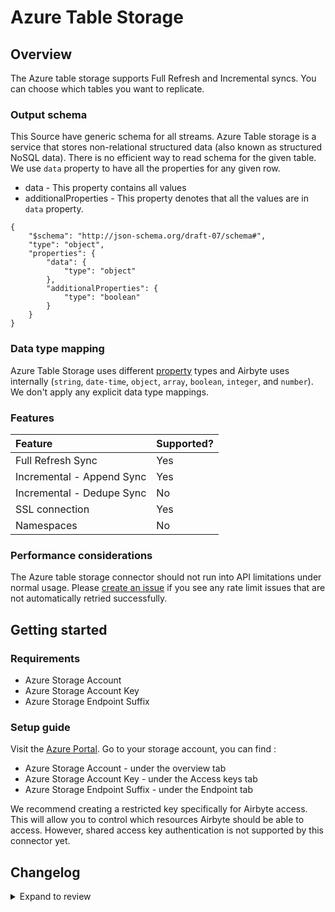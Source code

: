 # Azure Table Storage

## Overview

The Azure table storage supports Full Refresh and Incremental syncs. You can choose which tables you want to replicate.

### Output schema

This Source have generic schema for all streams.
Azure Table storage is a service that stores non-relational structured data (also known as structured NoSQL data). There is no efficient way to read schema for the given table. We use `data` property to have all the properties for any given row.

- data - This property contains all values
- additionalProperties - This property denotes that all the values are in `data` property.

```
{
    "$schema": "http://json-schema.org/draft-07/schema#",
    "type": "object",
    "properties": {
        "data": {
            "type": "object"
        },
        "additionalProperties": {
            "type": "boolean"
        }
    }
}
```

### Data type mapping

Azure Table Storage uses different [property](https://docs.microsoft.com/en-us/rest/api/storageservices/understanding-the-table-service-data-model#property-types) types and Airbyte uses internally \(`string`, `date-time`, `object`, `array`, `boolean`, `integer`, and `number`\). We don't apply any explicit data type mappings.

### Features

| Feature                   | Supported? |
| :------------------------ | :--------- |
| Full Refresh Sync         | Yes        |
| Incremental - Append Sync | Yes        |
| Incremental - Dedupe Sync | No         |
| SSL connection            | Yes        |
| Namespaces                | No         |

### Performance considerations

The Azure table storage connector should not run into API limitations under normal usage. Please [create an issue](https://github.com/airbytehq/airbyte/issues) if you see any rate limit issues that are not automatically retried successfully.

## Getting started

### Requirements

- Azure Storage Account
- Azure Storage Account Key
- Azure Storage Endpoint Suffix

### Setup guide

Visit the [Azure Portal](https://portal.azure.com). Go to your storage account, you can find :

- Azure Storage Account - under the overview tab
- Azure Storage Account Key - under the Access keys tab
- Azure Storage Endpoint Suffix - under the Endpoint tab

We recommend creating a restricted key specifically for Airbyte access. This will allow you to control which resources Airbyte should be able to access. However, shared access key authentication is not supported by this connector yet.

## Changelog

<details>
  <summary>Expand to review</summary>

| Version | Date       | Pull Request                                             | Subject                                           |
| :------ | :--------- | :------------------------------------------------------- | :------------------------------------------------ |
| 0.1.47 | 2025-05-24 | [60695](https://github.com/airbytehq/airbyte/pull/60695) | Update dependencies |
| 0.1.46 | 2025-05-10 | [59873](https://github.com/airbytehq/airbyte/pull/59873) | Update dependencies |
| 0.1.45 | 2025-05-03 | [59324](https://github.com/airbytehq/airbyte/pull/59324) | Update dependencies |
| 0.1.44 | 2025-04-26 | [58715](https://github.com/airbytehq/airbyte/pull/58715) | Update dependencies |
| 0.1.43 | 2025-04-19 | [58249](https://github.com/airbytehq/airbyte/pull/58249) | Update dependencies |
| 0.1.42 | 2025-04-12 | [57650](https://github.com/airbytehq/airbyte/pull/57650) | Update dependencies |
| 0.1.41 | 2025-04-05 | [57112](https://github.com/airbytehq/airbyte/pull/57112) | Update dependencies |
| 0.1.40 | 2025-03-29 | [56621](https://github.com/airbytehq/airbyte/pull/56621) | Update dependencies |
| 0.1.39 | 2025-03-22 | [56102](https://github.com/airbytehq/airbyte/pull/56102) | Update dependencies |
| 0.1.38 | 2025-03-08 | [55385](https://github.com/airbytehq/airbyte/pull/55385) | Update dependencies |
| 0.1.37 | 2025-03-01 | [54862](https://github.com/airbytehq/airbyte/pull/54862) | Update dependencies |
| 0.1.36 | 2025-02-22 | [54229](https://github.com/airbytehq/airbyte/pull/54229) | Update dependencies |
| 0.1.35 | 2025-02-15 | [53938](https://github.com/airbytehq/airbyte/pull/53938) | Update dependencies |
| 0.1.34 | 2025-02-01 | [52877](https://github.com/airbytehq/airbyte/pull/52877) | Update dependencies |
| 0.1.33 | 2025-01-25 | [51293](https://github.com/airbytehq/airbyte/pull/51293) | Update dependencies |
| 0.1.32 | 2024-12-28 | [50457](https://github.com/airbytehq/airbyte/pull/50457) | Update dependencies |
| 0.1.31 | 2024-12-21 | [50179](https://github.com/airbytehq/airbyte/pull/50179) | Update dependencies |
| 0.1.30 | 2024-12-14 | [49291](https://github.com/airbytehq/airbyte/pull/49291) | Update dependencies |
| 0.1.29 | 2024-11-25 | [48663](https://github.com/airbytehq/airbyte/pull/48663) | Starting with this version, the Docker image is now rootless. Please note that this and future versions will not be compatible with Airbyte versions earlier than 0.64 |
| 0.1.28 | 2024-10-29 | [47050](https://github.com/airbytehq/airbyte/pull/47050) | Update dependencies |
| 0.1.27 | 2024-10-12 | [46763](https://github.com/airbytehq/airbyte/pull/46763) | Update dependencies |
| 0.1.26 | 2024-10-05 | [46396](https://github.com/airbytehq/airbyte/pull/46396) | Update dependencies |
| 0.1.25 | 2024-09-28 | [46183](https://github.com/airbytehq/airbyte/pull/46183) | Update dependencies |
| 0.1.24 | 2024-09-21 | [45836](https://github.com/airbytehq/airbyte/pull/45836) | Update dependencies |
| 0.1.23 | 2024-09-14 | [45544](https://github.com/airbytehq/airbyte/pull/45544) | Update dependencies |
| 0.1.22 | 2024-09-07 | [45248](https://github.com/airbytehq/airbyte/pull/45248) | Update dependencies |
| 0.1.21 | 2024-08-31 | [45039](https://github.com/airbytehq/airbyte/pull/45039) | Update dependencies |
| 0.1.20 | 2024-08-24 | [44623](https://github.com/airbytehq/airbyte/pull/44623) | Update dependencies |
| 0.1.19 | 2024-08-17 | [44344](https://github.com/airbytehq/airbyte/pull/44344) | Update dependencies |
| 0.1.18 | 2024-08-10 | [43677](https://github.com/airbytehq/airbyte/pull/43677) | Update dependencies |
| 0.1.17 | 2024-08-03 | [43292](https://github.com/airbytehq/airbyte/pull/43292) | Update dependencies |
| 0.1.16 | 2024-07-27 | [42734](https://github.com/airbytehq/airbyte/pull/42734) | Update dependencies |
| 0.1.15 | 2024-07-20 | [42274](https://github.com/airbytehq/airbyte/pull/42274) | Update dependencies |
| 0.1.14 | 2024-07-13 | [41929](https://github.com/airbytehq/airbyte/pull/41929) | Update dependencies |
| 0.1.13 | 2024-07-10 | [41492](https://github.com/airbytehq/airbyte/pull/41492) | Update dependencies |
| 0.1.12 | 2024-07-09 | [41105](https://github.com/airbytehq/airbyte/pull/41105) | Update dependencies |
| 0.1.11 | 2024-07-06 | [40937](https://github.com/airbytehq/airbyte/pull/40937) | Update dependencies |
| 0.1.10 | 2024-06-25 | [40277](https://github.com/airbytehq/airbyte/pull/40277) | Update dependencies |
| 0.1.9 | 2024-06-22 | [40072](https://github.com/airbytehq/airbyte/pull/40072) | Update dependencies |
| 0.1.8 | 2024-06-04 | [38968](https://github.com/airbytehq/airbyte/pull/38968) | [autopull] Upgrade base image to v1.2.1 |
| 0.1.7 | 2024-06-03 | [38915](https://github.com/airbytehq/airbyte/pull/38915) | Replace AirbyteLogger with logging.Logger |
| 0.1.6 | 2024-06-03 | [38915](https://github.com/airbytehq/airbyte/pull/38915) | Replace AirbyteLogger with logging.Logger |
| 0.1.5 | 2024-05-20 | [38443](https://github.com/airbytehq/airbyte/pull/38443) | [autopull] base image + poetry + up_to_date |
| 0.1.4 | 2024-01-26 | [34576](https://github.com/airbytehq/airbyte/pull/34576) | Migrate to per-stream/global state |
| 0.1.3 | 2022-08-12 | [15591](https://github.com/airbytehq/airbyte/pull/15591) | Clean instantiation of AirbyteStream |
| 0.1.2 | 2021-12-23 | [14212](https://github.com/airbytehq/airbyte/pull/14212) | Adding incremental load capability |
| 0.1.1 | 2021-12-23 | [8434](https://github.com/airbytehq/airbyte/pull/8434) | Update fields in source-connectors specifications |

</details>
